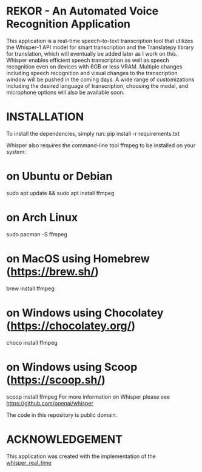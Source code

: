 # REKOR - An Automated Voice Recognition Application 

This application is a real-time speech-to-text transcription tool that utilizes the Whisper-1 API model for smart transcription and the Translatepy library for translation, which will eventually be added later as I work on this. Whisper enables efficient speech transcription as well as speech recognition even on devices with 6GB or less VRAM. Multiple changes including speech recognition and visual changes to the transcription window will be pushed in the coming days. A wide range of customizations including the desired language of transcription, choosing the model, and microphone options will also be available soon.

# INSTALLATION

To install the dependencies, simply run:
pip install -r requirements.txt

Whisper also requires the command-line tool ffmpeg to be installed on your system:

# on Ubuntu or Debian
sudo apt update && sudo apt install ffmpeg

# on Arch Linux
sudo pacman -S ffmpeg

# on MacOS using Homebrew (https://brew.sh/)
brew install ffmpeg

# on Windows using Chocolatey (https://chocolatey.org/)
choco install ffmpeg

# on Windows using Scoop (https://scoop.sh/)
scoop install ffmpeg
For more information on Whisper please see https://github.com/openai/whisper

The code in this repository is public domain.

# ACKNOWLEDGEMENT
This application was created with the implementation of the [whisper_real_time](https://github.com/davabase/whisper_real_time)



 

